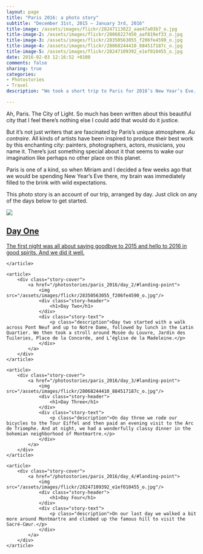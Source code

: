 ```yaml
---
layout: page
title: "Paris 2016: a photo story"
subtitle: "December 31st, 2015 — January 3rd, 2016"
title-image: /assets/images/flickr/28247113022_aae47a03b7_o.jpg
title-image-2: /assets/images/flickr/28068227450_aaf819ef33_o.jpg
title-image-3: /assets/images/flickr/28350563055_f206fe4590_o.jpg
title-image-4: /assets/images/flickr/28068244410_884517187c_o.jpg
title-image-5: /assets/images/flickr/28247109392_e1ef010455_o.jpg
date: 2016-02-03 12:16:52 +0100
comments: false
sharing: true
categories: 
- Photostories
- Travel
description: "We took a short trip to Paris for 2016’s New Year’s Eve. This is a photo story of our trip."

---
```


Ah, Paris. The City of Light. So much has been written about this beautiful city that I feel there’s nothing else I could add that would do it justice.

But it’s not just writers that are fascinated by Paris’s unique atmosphere. _Au contraire_. All kinds of artists have been inspired to produce their best work by this enchanting city: painters, photographers, actors, musicians, you name it. There’s just something special about it that seems to wake our imagination like perhaps no other place on this planet.

Paris is one of a kind, so when Miriam and I decided a few weeks ago that we would be spending New Year’s Eve there, my brain was immediately filled to the brink with wild expectations.

This photo story is an account of our trip, arranged by day. Just click on any of the days below to get started.

<div id="photostories-archive">
	<article>
		<div class="story-cover">
			<a href="/photostories/paris_2016/day_1/#landing-point">
				<img src="/assets/images/flickr/28068227450_aaf819ef33_o.jpg"/>
				<div class="story-header">
					<h1>Day One</h1>
				</div>
				<div class="story-text">
					<p class="description">The first night was all about saying goodbye to 2015 and hello to 2016 in good spirits. And we did it well.</p>
				</div>
			</a>
		</div>

	</article>
	
	<article>
		<div class="story-cover">
			<a href="/photostories/paris_2016/day_2/#landing-point">
				<img src="/assets/images/flickr/28350563055_f206fe4590_o.jpg"/>
				<div class="story-header">
					<h1>Day Two</h1>
				</div>
				<div class="story-text">
					<p class="description">Day two started with a walk across Pont Neuf and up to Notre Dame, followed by lunch in the Latin Quartier. We then took a stroll around Musée du Louvre, Jardin des Tuileries, Place de la Concorde, and L’église de la Madeleine.</p>
				</div>
			</a>
		</div>
	</article>
	
	<article>
		<div class="story-cover">
			<a href="/photostories/paris_2016/day_3/#landing-point">
				<img src="/assets/images/flickr/28068244410_884517187c_o.jpg"/>
				<div class="story-header">
					<h1>Day Three</h1>
				</div>
				<div class="story-text">
					<p class="description">On day three we rode our bicycles to the Tour Eiffel and then paid an evening visit to the Arc de Triomphe. And at night, we had a wonderfully classy dinner in the bohemian neighborhood of Montmartre.</p>
				</div>
			</a>
		</div>
	</article>
	
	<article>
		<div class="story-cover">
			<a href="/photostories/paris_2016/day_4/#landing-point">
				<img src="/assets/images/flickr/28247109392_e1ef010455_o.jpg"/>
				<div class="story-header">
					<h1>Day Four</h1>
				</div>
				<div class="story-text">
					<p class="description">On our last day we walked a bit more around Montmartre and climbed up the famous hill to visit the Sacré-Cœur.</p>
				</div>
			</a>
		</div>
	</article>
</div>